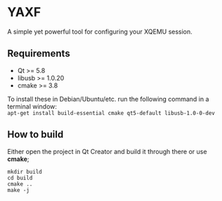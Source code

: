 # YAXF
A simple yet powerful tool for configuring your XQEMU session.

## Requirements
- Qt >= 5.8  
- libusb >= 1.0.20
- cmake >= 3.8

To install these in Debian/Ubuntu/etc. run the following command
in a terminal window:  
```apt-get install build-essential cmake qt5-default libusb-1.0-0-dev```

## How to build
Either open the project in Qt Creator and build it through there
or use **cmake**;
```
mkdir build
cd build
cmake ..
make -j
```
